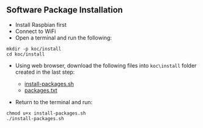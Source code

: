 ## Software Package Installation

* Install Raspbian first
* Connect to WiFi
* Open a terminal and run the following:
```
mkdir -p koc/install
cd koc/install
```

* Using web browser, download the following files into `koc\install` folder created in the last step:
  * [install-packages.sh](https://github.com/kidsoncomputers/documentation/raw/master/uganda/2019/install-packages.sh)
  * [packages.txt](https://github.com/kidsoncomputers/documentation/raw/master/uganda/2019/packages.txt)

* Return to the terminal and run:
```
chmod u+x install-packages.sh
./install-packages.sh
```



